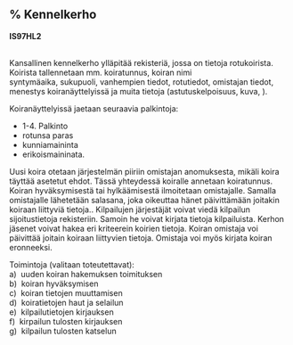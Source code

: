 % Kennelkerho
-----------

**IS97HL2** \
 

Kansallinen kennelkerho ylläpitää rekisteriä, jossa on tietoja
rotukoirista.  Koirista tallennetaan mm. koiratunnus, koiran nimi \
syntymäaika, sukupuoli, vanhempien tiedot, rotutiedot, omistajan tiedot,
menestys koiranäyttelyissä ja muita tietoja (astutuskelpoisuus, kuva, ).

Koiranäyttelyissä jaetaan seuraavia palkintoja:

-   1-4. Palkinto
-   rotunsa paras
-   kunniamaininta
-   erikoismaininata.

Uusi koira otetaan järjestelmän piiriin omistajan anomuksesta, mikäli
koira täyttää asetetut ehdot. Tässä yhteydessä koiralle annetaan
koiratunnus. Koiran hyväksymisestä tai hylkäämisestä ilmoitetaan
omistajalle. Samalla omistajalle lähetetään salasana, joka oikeuttaa
hänet päivittämään joitakin koiraan liittyviä tietoja.. Kilpailujen
järjestäjät voivat viedä kilpailun sijoitustietoja rekisteriin. Samoin
he voivat kirjata tietoja kilpailuista. Kerhon jäsenet voivat hakea eri
kriteerein koirien tietoja. Koiran omistaja voi päivittää joitain
koiraan liittyvien tietoja. Omistaja voi myös kirjata koiran eronneeksi.

Toimintoja (valitaan toteutettavat): \
a)  uuden koiran hakemuksen toimituksen \
b)  koiran hyväksymisen \
c)  koiran tietojen muuttamisen \
d)  koiratietojen haut ja selailun \
e)  kilpailutietojen kirjauksen \
f)  kirpailun tulosten kirjauksen \
g)  kilpailun tulosten katselun \
 
